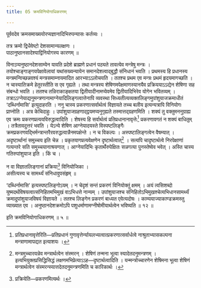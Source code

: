 ```yaml
---
title: 05 क्रमविनियोगाधिकरणम्

---
```

पूर्ववदेव क्रमसमाख्ययोरप्यज्ञानादिभिरुपन्यासः कर्तव्यः ।

तत्र क्रमो द्विधैवेष्टो देशसामान्यलक्षणः ।  
पाठानुष्ठानसादेश्याद्विनियोगस्य कारणम् ॥  


विनाऽप्यनुष्ठानदेशसाम्येन यावति प्रदेशे ब्राह्मणे प्रधानं पठ्यते तावत्येव मन्त्रेषु मन्त्रः । तयोश्चाङ्गाङ्गयपेक्षावेलायां यथांसख्यन्यायेन समानदेशत्वाद्बुद्धौ संनिधानं भवति । प्रथमस्य हि प्रधानस्य मन्त्रमन्विच्छन्नवश्यं मन्त्रसमाम्नायमादित आरभ्याऽऽलोचयति । ततश्च प्रथम एव मन्त्रः प्रथमं हृदयमागच्छति । न चास्यातिक्रमे हेतुरस्तीति स एव गृह्यते । तथा मन्त्रस्य शेषिणमपेक्षमाणस्यानयैव प्रक्रिययाऽऽद्येन शेषिणा सह संबन्धो भवति । ततश्च तन्निराकाङ्क्षतया द्वितीयादीनामप्येवमेव द्वितीयादिभिरेव योगेन भवितव्यम् । तत्राऽऽग्नेयाद्यनुमन्त्रणानामाग्नेयादिलिङ्गत्वात्तेनापि व्यवस्था सिध्यतीत्यव्यक्तलिङ्गमुपांशुयाजक्रमाधीतं ‘दब्धिर्नामासि’ इत्युदाहरति । ननु चास्य प्रकरणात्सर्वार्थत्वं विज्ञायते तच्च बलीय इत्यन्यत्रापि विनियोगः प्राप्नोति । अत्र केचिदाहुः । उपांशुयाजग्रहणाद्द्वयमप्यनुगृह्यते तस्मात्तद्ग्रहणमिति । शक्यं तु वक्तुमननुग्राह्य एव क्रमः प्रकरणप्रत्ययविरुद्धत्वादिति । शेषस्य हि सर्वार्थत्वं प्रतिप्रधानानावृत्तेः[^1] प्रकरणावगतं न शक्यं बाधितुम् । तत्रैतावदुत्तरं भवति । येऽन्ये शेषिण आग्नेयादयस्ते विस्पष्टलिङ्गैः क्रमप्रकरणवद्भिर्मन्त्रान्तरैरवरुद्धत्वान्नैनमपक्षेन्ते । न च विकल्पः । अस्पष्टालिङ्गत्वेन वैषम्यात् । अदृष्टार्थानां समुच्चय इति चेन्न । प्रकृतयागप्रत्यवेक्षणेन दृष्टार्थत्वात्[^2] । सत्यपि चादृष्टार्थत्वे निरपेक्षाणां गत्यन्तरे सति समुच्चयानाश्रयणात् । आग्नेयादिभिः कृतार्थैरुपेक्षितः सन्नगत्या पुनस्तेष्वेव भवेत् । अस्ति चास्य गतिरुपांशुयाज इति । किं च ।

[^1]: प्रतिप्रधानावृत्तेरिति—प्रतिप्रधानं गुणावृत्तेर्न्यायलभ्यत्वात्प्रकरणात्सर्वार्धत्वे नाश्रुताभ्यासकल्पना मन्त्राणामापद्यत इत्याशयः ।


[^2]: मन्त्रमुच्चारयन्नेव मन्त्रार्थत्वेन संस्मरन् । शेषिणं तन्मना भूत्वा स्यादेतदनुमन्त्रणम् । इत्यभियुक्तप्रसिद्धिसिद्धं लक्षणमभिप्रेत्याऽऽह—दृष्टार्थत्वादिति । यन्मन्त्रोच्चारणेन शेषिमना भूत्वा शेषिणं मन्त्रार्थत्वेन संस्मरन्स्यात्तदेतदनुमन्त्रणमिति च कारिकार्थः ।


न वा विज्ञातलिङ्गानां प्रक्रिया[^3] विनियोजिका ।  
असीत्यस्य च सामर्थ्यं संनिधावुपसंहृम् ॥  

[^3]: प्रक्रियेति—प्रकरणमित्यर्थः ।



‘दब्धिर्नामासि’ इत्यस्पष्टलिङ्गोऽयम् । न चेदृशं सन्तं प्रकरणं विनियोक्तुं क्षमम् । अयं त्वसिशब्दो युष्मदर्थविषयत्वात्संनिहितमभिमुखं वाऽभिधत्ते नान्यम् । उपांशुयाजश्च संनिहितोऽभिमुखश्चेत्यभिधानसामर्थ्यं क्रमादुपांशुयाजविषयं विज्ञायते । ततश्च लिङ्गेन प्रकरणं बाध्यत एवेत्यदोषः । काम्ययाज्याकाण्डक्रमस्तु व्याख्यात एव । अनुष्ठानदेशक्रमोऽपि पशुधर्माणामग्नीषोमीयार्थत्वेन भविष्यति ॥ १२ ॥

इति क्रमविनियोगाधिकरणम् ॥ ५ ॥